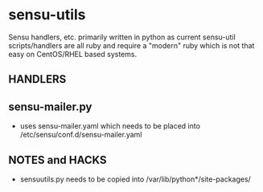 sensu-utils
===========

Sensu handlers, etc. primarily written in python as current sensu-util scripts/handlers are all ruby and require a "modern" ruby which is not that easy on CentOS/RHEL based systems.

HANDLERS
--------

## sensu-mailer.py
- uses sensu-mailer.yaml which needs to be placed into /etc/sensu/conf.d/sensu-mailer.yaml

NOTES and HACKS
---------------
- sensuutils.py needs to be copied into /var/lib/python*/site-packages/


